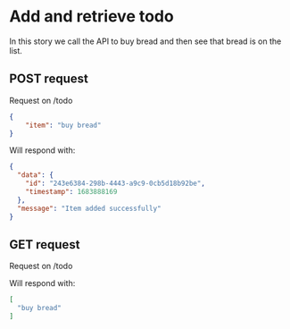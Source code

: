 # Add and retrieve todo

In this story we call the API to buy bread
and then see that bread is on the list.



## POST request

Request on /todo


```json
{
    "item": "buy bread"
}

```


Will respond with:
```json
{
  "data": {
    "id": "243e6384-298b-4443-a9c9-0cb5d18b92be",
    "timestamp": 1683888169
  },
  "message": "Item added successfully"
}

```

## GET request

Request on /todo



Will respond with:
```json
[
  "buy bread"
]

```
